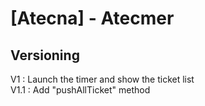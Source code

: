 # [Atecna] - Atecmer

## Versioning
V1 : Launch the timer and show the ticket list<br/>
V1.1 : Add "pushAllTicket" method